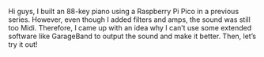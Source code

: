 Hi guys, I built an 88-key piano using a Raspberry Pi Pico in a previous series. However, even though I added filters and amps, the sound was still too Midi. Therefore, I came up with an idea why I can’t use some extended software like GarageBand to output the sound and make it better. Then, let’s try it out!
